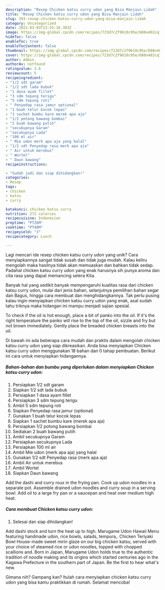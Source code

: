 ```yaml
---
description: "Resep Chicken katsu curry udon yang Bisa Manjain Lidah"
title: "Resep Chicken katsu curry udon yang Bisa Manjain Lidah"
slug: 393-resep-chicken-katsu-curry-udon-yang-bisa-manjain-lidah
category: Uncategorized
date: 2022-03-03T23:55:16.383Z
image: https://img-global.cpcdn.com/recipes/723d7c2f9610c95e/680x482cq70/chicken-katsu-curry-udon-foto-resep-utama.jpg
hideToc: false
enableToc: true
enableTocContent: false
thumbnail: https://img-global.cpcdn.com/recipes/723d7c2f9610c95e/680x482cq70/chicken-katsu-curry-udon-foto-resep-utama.jpg
cover: https://img-global.cpcdn.com/recipes/723d7c2f9610c95e/680x482cq70/chicken-katsu-curry-udon-foto-resep-utama.jpg
author: Admin
authorAv: notfound
ratingvalue: 3.6
reviewcount: 5
recipeingredient:
- "1/2 sdt garam"
- "1/2 sdt lada bubuk"
- "1 dasa ayam fillet"
- "3 sdm tepung terigu"
- "5 sdm tepung roti"
- " Penyedap rasa jamur optional"
- "1 buah telur kocok lepas"
- "1 sachet bumbu kare merek apa aja"
- "1/2 potong bawang bombai"
- "2 buah bawang putih"
- "secukupnya Garam"
- "secukupnya Lada"
- "100 ml air"
- " Mie udon merk apa aja yang halal"
- "1/2 sdt Penyedap rasa merk apa aja"
- " Air untuk merebus"
- " Wortel"
- " Daun bawang"
recipeinstructions:

- "Sudah jadi dan siap dihidangkan!"
categories:
- Resep
tags:
- chicken
- katsu
- curry

katakunci: chicken katsu curry 
nutrition: 272 calories
recipecuisine: Indonesian
preptime: "PT26M"
cooktime: "PT48M"
recipeyield: "3"
recipecategory: Lunch

---
```





Lagi mencari ide resep chicken katsu curry udon yang unik? Cara menyiapkannya sangat tidak susah dan tidak juga mudah. Kalau keliru mengolah maka hasilnya tidak akan memuaskan dan bahkan tidak sedap. Padahal chicken katsu curry udon yang enak harusnya sih punya aroma dan cita rasa yang dapat memancing selera Kita.





Banyak hal yang sedikit banyak mempengaruhi kualitas rasa dari chicken katsu curry udon, mulai dari jenis bahan, selanjutnya pemilihan bahan segar dan Bagus, hingga cara membuat dan menghidangkannya. Tak perlu pusing kalau ingin menyiapkan chicken katsu curry udon yang enak,      asal sudah tahu triknya maka hidangan ini mampu menjadi sajian spesial.














To check if the oil is hot enough, place a bit of panko into the oil. If it&#39;s the right temperature the panko will rise to the top of the oil, sizzle and fry but not brown immediately. Gently place the breaded chicken breasts into the oil.






Di bawah ini ada beberapa cara mudah dan praktis dalam mengolah chicken katsu curry udon yang siap dikreasikan. Anda bisa menyiapkan Chicken katsu curry udon menggunakan 18 bahan dan 0 tahap pembuatan. Berikut ini cara untuk menyiapkan hidangannya.

<!--inarticleads1-->

##### Bahan-bahan dan bumbu yang diperlukan dalam menyiapkan Chicken katsu curry udon:

1. Persiapkan 1/2 sdt garam
1. Siapkan 1/2 sdt lada bubuk
1. Persiapkan 1 dasa ayam fillet
1. Persiapkan 3 sdm tepung terigu
1. Ambil 5 sdm tepung roti
1. Siapkan  Penyedap rasa jamur (optional)
1. Gunakan 1 buah telur kocok lepas
1. Siapkan 1 sachet bumbu kare (merek apa aja)
1. Persiapkan 1/2 potong bawang bombai
1. Sediakan 2 buah bawang putih
1. Ambil secukupnya Garam
1. Persiapkan secukupnya Lada
1. Persiapkan 100 ml air
1. Ambil  Mie udon (merk apa aja) yang halal
1. Gunakan 1/2 sdt Penyedap rasa (merk apa aja)
1. Ambil  Air untuk merebus
1. Ambil  Wortel
1. Siapkan  Daun bawang


Add the dashi and curry roux in the frying pan. Cook up udon noodles in a separate pot. Assemble drained udon noodles and curry soup in a serving bowl. Add oil to a large fry pan or a saucepan and heat over medium high heat. 

<!--inarticleads2-->

##### Cara membuat Chicken katsu curry udon:


1. Selesai dan siap dihidangkan!

Add dashi stock and turn the heat up to high. Marugame Udon Hawaii Menu featuring handmade udon, rice bowls, salads, tempura,. Chicken Teriyaki Bowl House-made sweet mirin glaze on our big chicken katsu, served with your choice of steamed rice or udon noodles, topped with chopped scallions and. Born in Japan, Marugame Udon holds true to the authentic tradition of noodle making and its origins which started centuries ago in the Kagawa Prefecture in the southern part of Japan. Be the first to hear what&#39;s new. 

Gimana nih? Gampang kan? Itulah cara menyiapkan chicken katsu curry udon yang bisa kamu praktikkan di rumah. Selamat mencoba!
